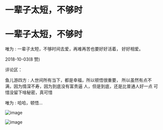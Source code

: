 # 一辈子太短，不够时

# 一辈子太短，不够时

唯为 : 一辈子太短，不够时间去爱，再难再苦也要好好活着， 好好相爱。

2018-10-03(8 赞)

评论区：

鱼儿游四方 : 人世间所有当下，都是幸福，所以顿悟很重要， 所以虽然有点不满，因为情深不寿，因为到底没有富贵逼 人，但是到底，还是比普通人好一点 可惜没留下啥秘密，真可惜

唯为 : 哈哈，顿悟…

![image](img/Image_268.png)

![image](img/Image_269.png)